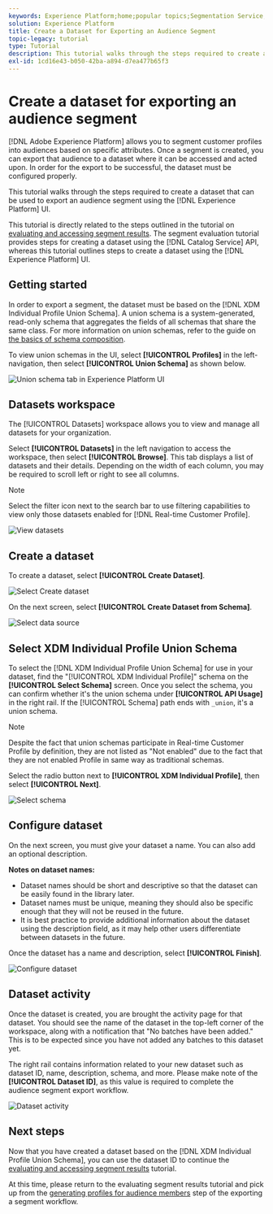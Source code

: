 ```yaml
---
keywords: Experience Platform;home;popular topics;Segmentation Service;segmentation;Segmentation;create a dataset;export audience segment;export segment;
solution: Experience Platform
title: Create a Dataset for Exporting an Audience Segment
topic-legacy: tutorial
type: Tutorial
description: This tutorial walks through the steps required to create a dataset that can be used for exporting an audience segment using the Experience Platform UI.
exl-id: 1cd16e43-b050-42ba-a894-d7ea477b65f3
---
```

# Create a dataset for exporting an audience segment

[!DNL Adobe Experience Platform] allows you to segment customer profiles into audiences based on specific attributes. Once a segment is created, you can export that audience to a dataset where it can be accessed and acted upon. In order for the export to be successful, the dataset must be configured properly.

This tutorial walks through the steps required to create a dataset that can be used to export an audience segment using the [!DNL Experience Platform] UI.

This tutorial is directly related to the steps outlined in the tutorial on [evaluating and accessing segment results](./evaluate-a-segment.md). The segment evaluation tutorial provides steps for creating a dataset using the [!DNL Catalog Service] API, whereas this tutorial outlines steps to create a dataset using the [!DNL Experience Platform] UI.

## Getting started

In order to export a segment, the dataset must be based on the [!DNL XDM Individual Profile Union Schema]. A union schema is a system-generated, read-only schema that aggregates the fields of all schemas that share the same class. For more information on union schemas, refer to the guide on [the basics of schema composition](../../xdm/schema/composition.md#union).

To view union schemas in the UI, select **[!UICONTROL Profiles]** in the left-navigation, then select **[!UICONTROL Union Schema]** as shown below.

![Union schema tab in Experience Platform UI](../images/tutorials/segment-export-dataset/union.png)


## Datasets workspace

The [!UICONTROL Datasets] workspace allows you to view and manage all datasets for your organization. 

Select **[!UICONTROL Datasets]** in the left navigation to access the workspace, then select **[!UICONTROL Browse]**. This tab displays a list of datasets and their details. Depending on the width of each column, you may be required to scroll left or right to see all columns. 

>[!NOTE]
>
>Select the filter icon next to the search bar to use filtering capabilities to view only those datasets enabled for [!DNL Real-time Customer Profile].

![View datasets](../images/tutorials/segment-export-dataset/browse.png)

## Create a dataset

To create a dataset, select **[!UICONTROL Create Dataset]**. 

![Select Create dataset](../images/tutorials/segment-export-dataset/create-dataset.png)

On the next screen, select **[!UICONTROL Create Dataset from Schema]**.

![Select data source](../images/tutorials/segment-export-dataset/create-from-schema.png)

## Select XDM Individual Profile Union Schema

To select the [!DNL XDM Individual Profile Union Schema] for use in your dataset, find the "[!UICONTROL XDM Individual Profile]" schema on the **[!UICONTROL Select Schema]** screen. Once you select the schema, you can confirm whether it's the union schema under **[!UICONTROL API Usage]** in the right rail. If the [!UICONTROL Schema] path ends with `_union`, it's a union schema.

>[!NOTE]
>
>Despite the fact that union schemas participate in Real-time Customer Profile by definition, they are not listed as "Not enabled" due to the fact that they are not enabled Profile in same way as traditional schemas.

Select the radio button next to **[!UICONTROL XDM Individual Profile]**, then select **[!UICONTROL Next]**.

![Select schema](../images/tutorials/segment-export-dataset/select-schema.png)

## Configure dataset

On the next screen, you must give your dataset a name. You can also add an optional description. 

**Notes on dataset names:**
* Dataset names should be short and descriptive so that the dataset can be easily found in the library later. 
* Dataset names must be unique, meaning they should also be specific enough that they will not be reused in the future. 
* It is best practice to provide additional information about the dataset using the description field, as it may help other users differentiate between datasets in the future.

Once the dataset has a name and description, select **[!UICONTROL Finish]**.

![Configure dataset](../images/tutorials/segment-export-dataset/configure-dataset.png)

## Dataset activity

Once the dataset is created, you are brought the activity page for that dataset. You should see the name of the dataset in the top-left corner of the workspace, along with a notification that "No batches have been added." This is to be expected since you have not added any batches to this dataset yet. 

The right rail contains information related to your new dataset such as dataset ID, name, description, schema, and more. Please make note of the **[!UICONTROL Dataset ID]**, as this value is required to complete the audience segment export workflow.

![Dataset activity](../images/tutorials/segment-export-dataset/activity.png)

## Next steps

Now that you have created a dataset based on the [!DNL XDM Individual Profile Union Schema], you can use the dataset ID to continue the [evaluating and accessing segment results](./evaluate-a-segment.md) tutorial.

At this time, please return to the evaluating segment results tutorial and pick up from the [generating profiles for audience members](./evaluate-a-segment.md#generate-profiles) step of the exporting a segment workflow.
